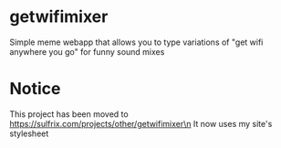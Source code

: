 # getwifimixer
Simple meme webapp that allows you to type variations of "get wifi anywhere you go" for funny sound mixes
# Notice
This project has been moved to https://sulfrix.com/projects/other/getwifimixer\n
It now uses my site's stylesheet
